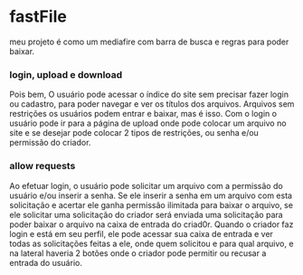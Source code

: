 # fastFile

 meu projeto é como um mediafire com barra de busca e regras para poder baixar.

### login, upload e download 
 Pois bem, O usuário pode acessar o índice do site sem precisar fazer login ou cadastro, para poder navegar e ver os títulos dos arquivos. Arquivos sem restrições os usuários podem entrar e baixar, mas é isso. Com o login o usuário pode ir para a página de upload onde pode colocar um arquivo no site e se desejar pode colocar 2 tipos de restrições, ou senha e/ou permissão do criador.

### allow requests
 Ao efetuar login, o usuário  pode solicitar um arquivo com a permissão do usuário e/ou inserir a senha. Se ele inserir a senha em um arquivo com esta solicitação e acertar ele ganha permissão ilimitada para baixar o arquivo, se ele solicitar uma solicitação do criador será enviada uma solicitação para poder baixar o arquivo na caixa de entrada do criad0r. Quando o criador faz login e está em seu perfil, ele pode acessar sua caixa de entrada e ver todas as solicitações feitas a ele, onde quem solicitou e para qual arquivo, e na lateral haveria 2 botões onde o criador pode permitir ou recusar a entrada do usuário.

